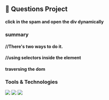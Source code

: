 <h2>
  🚀 Questions Project 
</h2> 
<h4>click in the spam and open the div dynamically </h4>

<h3>summary</h3>
<h4>//There's two ways to do it.</h4>
<h4>//using selectors inside the element</h4>
<h4>traversing the dom</h4>

<h3>Tools & Technologies</h3>
<p>
  <img src="https://img.shields.io/badge/HTML5-E34F26?style=for-the-badge&logo=html5&logoColor=white">
  <img src="https://img.shields.io/badge/CSS3-1572B6?style=for-the-badge&logo=css3&logoColor=white">
  <img src="https://img.shields.io/badge/JavaScript-F7DF1E?style=for-the-badge&logo=javascript&logoColor=black">
</p>
